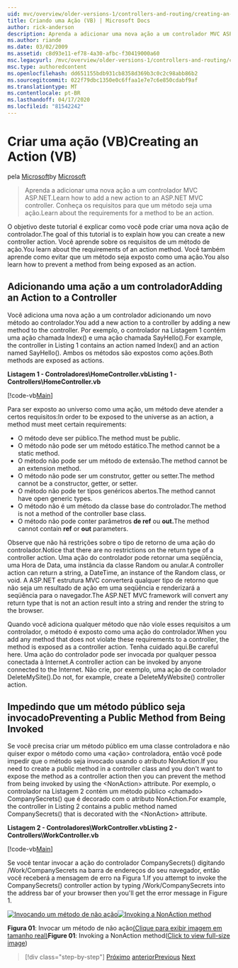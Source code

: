 ```yaml
---
uid: mvc/overview/older-versions-1/controllers-and-routing/creating-an-action-vb
title: Criando uma Ação (VB) | Microsoft Docs
author: rick-anderson
description: Aprenda a adicionar uma nova ação a um controlador MVC ASP.NET. Conheça os requisitos para que um método seja uma ação.
ms.author: riande
ms.date: 03/02/2009
ms.assetid: c8d93e11-ef78-4a30-afbc-f30419000a60
msc.legacyurl: /mvc/overview/older-versions-1/controllers-and-routing/creating-an-action-vb
msc.type: authoredcontent
ms.openlocfilehash: dd651155bdb931cb8358d369b3c0c2c98abb86b2
ms.sourcegitcommit: 022f79dbc1350e0c6ffaa1e7e7c6e850cdabf9af
ms.translationtype: MT
ms.contentlocale: pt-BR
ms.lasthandoff: 04/17/2020
ms.locfileid: "81542242"
---
```

# <a name="creating-an-action-vb"></a><span data-ttu-id="0a073-104">Criar uma ação (VB)</span><span class="sxs-lookup"><span data-stu-id="0a073-104">Creating an Action (VB)</span></span>

<span data-ttu-id="0a073-105">pela [Microsoft](https://github.com/microsoft)</span><span class="sxs-lookup"><span data-stu-id="0a073-105">by [Microsoft](https://github.com/microsoft)</span></span>

> <span data-ttu-id="0a073-106">Aprenda a adicionar uma nova ação a um controlador MVC ASP.NET.</span><span class="sxs-lookup"><span data-stu-id="0a073-106">Learn how to add a new action to an ASP.NET MVC controller.</span></span> <span data-ttu-id="0a073-107">Conheça os requisitos para que um método seja uma ação.</span><span class="sxs-lookup"><span data-stu-id="0a073-107">Learn about the requirements for a method to be an action.</span></span>

<span data-ttu-id="0a073-108">O objetivo deste tutorial é explicar como você pode criar uma nova ação de controlador.</span><span class="sxs-lookup"><span data-stu-id="0a073-108">The goal of this tutorial is to explain how you can create a new controller action.</span></span> <span data-ttu-id="0a073-109">Você aprende sobre os requisitos de um método de ação.</span><span class="sxs-lookup"><span data-stu-id="0a073-109">You learn about the requirements of an action method.</span></span> <span data-ttu-id="0a073-110">Você também aprende como evitar que um método seja exposto como uma ação.</span><span class="sxs-lookup"><span data-stu-id="0a073-110">You also learn how to prevent a method from being exposed as an action.</span></span>

## <a name="adding-an-action-to-a-controller"></a><span data-ttu-id="0a073-111">Adicionando uma ação a um controlador</span><span class="sxs-lookup"><span data-stu-id="0a073-111">Adding an Action to a Controller</span></span>

<span data-ttu-id="0a073-112">Você adiciona uma nova ação a um controlador adicionando um novo método ao controlador.</span><span class="sxs-lookup"><span data-stu-id="0a073-112">You add a new action to a controller by adding a new method to the controller.</span></span> <span data-ttu-id="0a073-113">Por exemplo, o controlador na Listagem 1 contém uma ação chamada Index() e uma ação chamada SayHello().</span><span class="sxs-lookup"><span data-stu-id="0a073-113">For example, the controller in Listing 1 contains an action named Index() and an action named SayHello().</span></span> <span data-ttu-id="0a073-114">Ambos os métodos são expostos como ações.</span><span class="sxs-lookup"><span data-stu-id="0a073-114">Both methods are exposed as actions.</span></span>

<span data-ttu-id="0a073-115">**Listagem 1 - Controladores\HomeController.vb**</span><span class="sxs-lookup"><span data-stu-id="0a073-115">**Listing 1 - Controllers\HomeController.vb**</span></span>

[!code-vb[Main](creating-an-action-vb/samples/sample1.vb)]

<span data-ttu-id="0a073-116">Para ser exposto ao universo como uma ação, um método deve atender a certos requisitos:</span><span class="sxs-lookup"><span data-stu-id="0a073-116">In order to be exposed to the universe as an action, a method must meet certain requirements:</span></span>

- <span data-ttu-id="0a073-117">O método deve ser público.</span><span class="sxs-lookup"><span data-stu-id="0a073-117">The method must be public.</span></span>
- <span data-ttu-id="0a073-118">O método não pode ser um método estático.</span><span class="sxs-lookup"><span data-stu-id="0a073-118">The method cannot be a static method.</span></span>
- <span data-ttu-id="0a073-119">O método não pode ser um método de extensão.</span><span class="sxs-lookup"><span data-stu-id="0a073-119">The method cannot be an extension method.</span></span>
- <span data-ttu-id="0a073-120">O método não pode ser um construtor, getter ou setter.</span><span class="sxs-lookup"><span data-stu-id="0a073-120">The method cannot be a constructor, getter, or setter.</span></span>
- <span data-ttu-id="0a073-121">O método não pode ter tipos genéricos abertos.</span><span class="sxs-lookup"><span data-stu-id="0a073-121">The method cannot have open generic types.</span></span>
- <span data-ttu-id="0a073-122">O método não é um método da classe base do controlador.</span><span class="sxs-lookup"><span data-stu-id="0a073-122">The method is not a method of the controller base class.</span></span>
- <span data-ttu-id="0a073-123">O método não pode conter parâmetros **de ref** ou **out.**</span><span class="sxs-lookup"><span data-stu-id="0a073-123">The method cannot contain **ref** or **out** parameters.</span></span>

<span data-ttu-id="0a073-124">Observe que não há restrições sobre o tipo de retorno de uma ação do controlador.</span><span class="sxs-lookup"><span data-stu-id="0a073-124">Notice that there are no restrictions on the return type of a controller action.</span></span> <span data-ttu-id="0a073-125">Uma ação do controlador pode retornar uma seqüência, uma Hora de Data, uma instância da classe Random ou anular.</span><span class="sxs-lookup"><span data-stu-id="0a073-125">A controller action can return a string, a DateTime, an instance of the Random class, or void.</span></span> <span data-ttu-id="0a073-126">A ASP.NET estrutura MVC converterá qualquer tipo de retorno que não seja um resultado de ação em uma seqüência e renderizará a seqüência para o navegador.</span><span class="sxs-lookup"><span data-stu-id="0a073-126">The ASP.NET MVC framework will convert any return type that is not an action result into a string and render the string to the browser.</span></span>

<span data-ttu-id="0a073-127">Quando você adiciona qualquer método que não viole esses requisitos a um controlador, o método é exposto como uma ação do controlador.</span><span class="sxs-lookup"><span data-stu-id="0a073-127">When you add any method that does not violate these requirements to a controller, the method is exposed as a controller action.</span></span> <span data-ttu-id="0a073-128">Tenha cuidado aqui.</span><span class="sxs-lookup"><span data-stu-id="0a073-128">Be careful here.</span></span> <span data-ttu-id="0a073-129">Uma ação do controlador pode ser invocada por qualquer pessoa conectada à Internet.</span><span class="sxs-lookup"><span data-stu-id="0a073-129">A controller action can be invoked by anyone connected to the Internet.</span></span> <span data-ttu-id="0a073-130">Não crie, por exemplo, uma ação de controlador DeleteMySite().</span><span class="sxs-lookup"><span data-stu-id="0a073-130">Do not, for example, create a DeleteMyWebsite() controller action.</span></span>

## <a name="preventing-a-public-method-from-being-invoked"></a><span data-ttu-id="0a073-131">Impedindo que um método público seja invocado</span><span class="sxs-lookup"><span data-stu-id="0a073-131">Preventing a Public Method from Being Invoked</span></span>

<span data-ttu-id="0a073-132">Se você precisa criar um método público em uma classe controladora e não quiser expor o método como uma &lt;ação&gt; controladora, então você pode impedir que o método seja invocado usando o atributo NonAction.</span><span class="sxs-lookup"><span data-stu-id="0a073-132">If you need to create a public method in a controller class and you don't want to expose the method as a controller action then you can prevent the method from being invoked by using the &lt;NonAction&gt; attribute.</span></span> <span data-ttu-id="0a073-133">Por exemplo, o controlador na Listagem 2 contém um método público &lt;chamado&gt; CompanySecrets() que é decorado com o atributo NonAction.</span><span class="sxs-lookup"><span data-stu-id="0a073-133">For example, the controller in Listing 2 contains a public method named CompanySecrets() that is decorated with the &lt;NonAction&gt; attribute.</span></span>

<span data-ttu-id="0a073-134">**Listagem 2 - Controladores\WorkController.vb**</span><span class="sxs-lookup"><span data-stu-id="0a073-134">**Listing 2 - Controllers\WorkController.vb**</span></span>

[!code-vb[Main](creating-an-action-vb/samples/sample2.vb)]

<span data-ttu-id="0a073-135">Se você tentar invocar a ação do controlador CompanySecrets() digitando /Work/CompanySecrets na barra de endereços do seu navegador, então você receberá a mensagem de erro na Figura 1.</span><span class="sxs-lookup"><span data-stu-id="0a073-135">If you attempt to invoke the CompanySecrets() controller action by typing /Work/CompanySecrets into the address bar of your browser then you'll get the error message in Figure 1.</span></span>

<span data-ttu-id="0a073-136">[![Invocando um método de não ação](creating-an-action-vb/_static/image1.jpg)](creating-an-action-vb/_static/image1.png)</span><span class="sxs-lookup"><span data-stu-id="0a073-136">[![Invoking a NonAction method](creating-an-action-vb/_static/image1.jpg)](creating-an-action-vb/_static/image1.png)</span></span>

<span data-ttu-id="0a073-137">**Figura 01**: Invocar um método de não ação[(Clique para exibir imagem em tamanho real)](creating-an-action-vb/_static/image2.png)</span><span class="sxs-lookup"><span data-stu-id="0a073-137">**Figure 01**: Invoking a NonAction method([Click to view full-size image](creating-an-action-vb/_static/image2.png))</span></span>

> [!div class="step-by-step"]
> <span data-ttu-id="0a073-138">[Próximo](creating-a-controller-vb.md)
> [anterior](aspnet-mvc-controllers-overview-cs.md)</span><span class="sxs-lookup"><span data-stu-id="0a073-138">[Previous](creating-a-controller-vb.md)
[Next](aspnet-mvc-controllers-overview-cs.md)</span></span>

